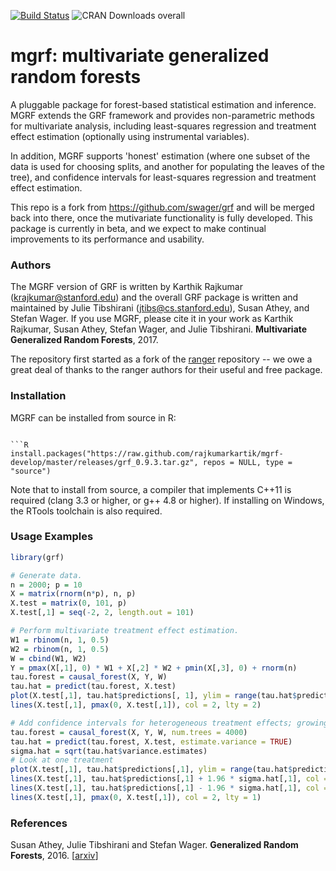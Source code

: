[![Build Status](https://travis-ci.org/swager/grf.svg?branch=master)](https://travis-ci.org/swager/grf)
![CRAN Downloads overall](http://cranlogs.r-pkg.org/badges/grand-total/grf)

# mgrf: multivariate generalized random forests

A pluggable package for forest-based statistical estimation and inference. MGRF extends the GRF framework and provides non-parametric methods for multivariate analysis, including least-squares regression and treatment effect estimation (optionally using instrumental variables). 

In addition, MGRF supports 'honest' estimation (where one subset of the data is used for choosing splits, and another for populating the leaves of the tree), and confidence intervals for least-squares regression and treatment effect estimation.

This repo is a fork from https://github.com/swager/grf and will be merged back into there, once the mutivariate functionality is fully developed. This package is currently in beta, and we expect to make continual improvements to its performance and usability.

### Authors

The MGRF version of GRF is written by Karthik Rajkumar (krajkumar@stanford.edu) and the overall GRF package is written and maintained by Julie Tibshirani (jtibs@cs.stanford.edu), Susan Athey, and Stefan Wager. If you use MGRF, please cite it in your work as
Karthik Rajkumar, Susan Athey, Stefan Wager, and Julie Tibshirani.
<b>Multivariate Generalized Random Forests</b>, 2017.

The repository first started as a fork of the [ranger](https://github.com/imbs-hl/ranger) repository -- we owe a great deal of thanks to the ranger authors for their useful and free package.

### Installation

MGRF can be installed from source in R:
```

```R
install.packages("https://raw.github.com/rajkumarkartik/mgrf-develop/master/releases/grf_0.9.3.tar.gz", repos = NULL, type = "source")
```

Note that to install from source, a compiler that implements C++11 is required (clang 3.3 or higher, or g++ 4.8 or higher). If installing on Windows, the RTools toolchain is also required.

### Usage Examples

```R
library(grf)

# Generate data.
n = 2000; p = 10
X = matrix(rnorm(n*p), n, p)
X.test = matrix(0, 101, p)
X.test[,1] = seq(-2, 2, length.out = 101)

# Perform multivariate treatment effect estimation.
W1 = rbinom(n, 1, 0.5)
W2 = rbinom(n, 1, 0.5)
W = cbind(W1, W2)
Y = pmax(X[,1], 0) * W1 + X[,2] * W2 + pmin(X[,3], 0) + rnorm(n)
tau.forest = causal_forest(X, Y, W)
tau.hat = predict(tau.forest, X.test)
plot(X.test[,1], tau.hat$predictions[, 1], ylim = range(tau.hat$predictions[,1], 0, 2), xlab = "x", ylab = "tau", type = "l")
lines(X.test[,1], pmax(0, X.test[,1]), col = 2, lty = 2)

# Add confidence intervals for heterogeneous treatment effects; growing more trees is now recommended.
tau.forest = causal_forest(X, Y, W, num.trees = 4000)
tau.hat = predict(tau.forest, X.test, estimate.variance = TRUE)
sigma.hat = sqrt(tau.hat$variance.estimates)
# Look at one treatment
plot(X.test[,1], tau.hat$predictions[,1], ylim = range(tau.hat$predictions[,1] + 1.96 * sigma.hat[,1], tau.hat$predictions[,1] - 1.96 * sigma.hat[,1], 0, 2), xlab = "x", ylab = "tau", type = "l")
lines(X.test[,1], tau.hat$predictions[,1] + 1.96 * sigma.hat[,1], col = 1, lty = 2)
lines(X.test[,1], tau.hat$predictions[,1] - 1.96 * sigma.hat[,1], col = 1, lty = 2)
lines(X.test[,1], pmax(0, X.test[,1]), col = 2, lty = 1)
```

### References

Susan Athey, Julie Tibshirani and Stefan Wager.
<b>Generalized Random Forests</b>, 2016.
[<a href="https://arxiv.org/abs/1610.01271">arxiv</a>]
